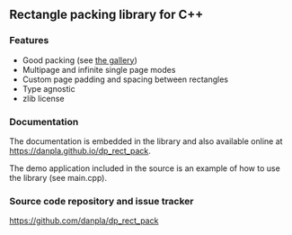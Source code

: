 ## Rectangle packing library for C++


### Features

*   Good packing (see
    [the gallery](https://danpla.github.io/dp_rect_pack/gallery.html))
*   Multipage and infinite single page modes
*   Custom page padding and spacing between rectangles
*   Type agnostic
*   zlib license


### Documentation

The documentation is embedded in the library and also available
online at https://danpla.github.io/dp_rect_pack.

The demo application included in the source is an example of how to use
the library (see main.cpp).


### Source code repository and issue tracker

https://github.com/danpla/dp_rect_pack
